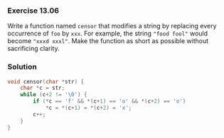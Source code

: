 ### Exercise 13.06
Write a function named `censor` that modifies a string by replacing every
occurrence of `foo` by `xxx`. For example, the string `"food fool"` would become
`"xxxd xxxl"`. Make the function as short as possible without sacrificing
clarity.

### Solution

```c
void censor(char *str) {
    char *c = str;
    while (c+2 != '\0') {
        if (*c == 'f' && *(c+1) == 'o' && *(c+2) == 'o')
            *c = *(c+1) = *(c+2) = 'x';
        c++;
    }
}
```
